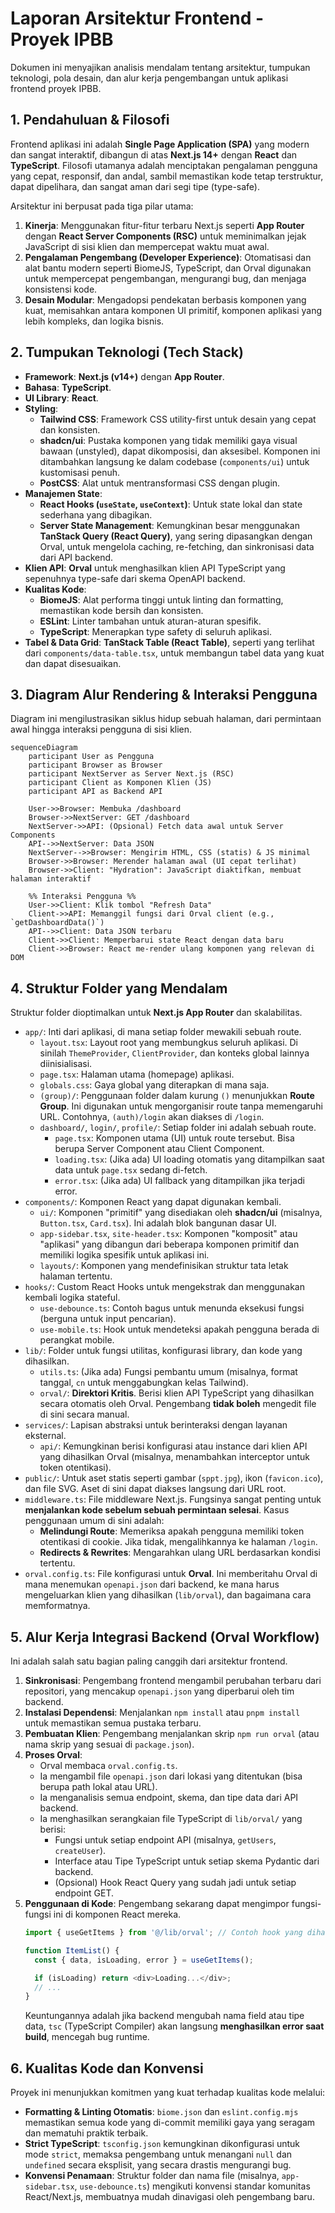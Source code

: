 # Laporan Arsitektur Frontend - Proyek IPBB

Dokumen ini menyajikan analisis mendalam tentang arsitektur, tumpukan teknologi, pola desain, dan alur kerja pengembangan untuk aplikasi frontend proyek IPBB.

## 1. Pendahuluan & Filosofi

Frontend aplikasi ini adalah **Single Page Application (SPA)** yang modern dan sangat interaktif, dibangun di atas **Next.js 14+** dengan **React** dan **TypeScript**. Filosofi utamanya adalah menciptakan pengalaman pengguna yang cepat, responsif, dan andal, sambil memastikan kode tetap terstruktur, dapat dipelihara, dan sangat aman dari segi tipe (type-safe).

Arsitektur ini berpusat pada tiga pilar utama:
1.  **Kinerja**: Menggunakan fitur-fitur terbaru Next.js seperti **App Router** dengan **React Server Components (RSC)** untuk meminimalkan jejak JavaScript di sisi klien dan mempercepat waktu muat awal.
2.  **Pengalaman Pengembang (Developer Experience)**: Otomatisasi dan alat bantu modern seperti BiomeJS, TypeScript, dan Orval digunakan untuk mempercepat pengembangan, mengurangi bug, dan menjaga konsistensi kode.
3.  **Desain Modular**: Mengadopsi pendekatan berbasis komponen yang kuat, memisahkan antara komponen UI primitif, komponen aplikasi yang lebih kompleks, dan logika bisnis.

## 2. Tumpukan Teknologi (Tech Stack)

-   **Framework**: **Next.js (v14+)** dengan **App Router**.
-   **Bahasa**: **TypeScript**.
-   **UI Library**: **React**.
-   **Styling**:
    -   **Tailwind CSS**: Framework CSS utility-first untuk desain yang cepat dan konsisten.
    -   **shadcn/ui**: Pustaka komponen yang tidak memiliki gaya visual bawaan (unstyled), dapat dikomposisi, dan aksesibel. Komponen ini ditambahkan langsung ke dalam codebase (`components/ui`) untuk kustomisasi penuh.
    -   **PostCSS**: Alat untuk mentransformasi CSS dengan plugin.
-   **Manajemen State**:
    -   **React Hooks (`useState`, `useContext`)**: Untuk state lokal dan state sederhana yang dibagikan.
    -   **Server State Management**: Kemungkinan besar menggunakan **TanStack Query (React Query)**, yang sering dipasangkan dengan Orval, untuk mengelola caching, re-fetching, dan sinkronisasi data dari API backend.
-   **Klien API**: **Orval** untuk menghasilkan klien API TypeScript yang sepenuhnya type-safe dari skema OpenAPI backend.
-   **Kualitas Kode**:
    -   **BiomeJS**: Alat performa tinggi untuk linting dan formatting, memastikan kode bersih dan konsisten.
    -   **ESLint**: Linter tambahan untuk aturan-aturan spesifik.
    -   **TypeScript**: Menerapkan type safety di seluruh aplikasi.
-   **Tabel & Data Grid**: **TanStack Table (React Table)**, seperti yang terlihat dari `components/data-table.tsx`, untuk membangun tabel data yang kuat dan dapat disesuaikan.

## 3. Diagram Alur Rendering & Interaksi Pengguna

Diagram ini mengilustrasikan siklus hidup sebuah halaman, dari permintaan awal hingga interaksi pengguna di sisi klien.

```mermaid
sequenceDiagram
    participant User as Pengguna
    participant Browser as Browser
    participant NextServer as Server Next.js (RSC)
    participant Client as Komponen Klien (JS)
    participant API as Backend API

    User->>Browser: Membuka /dashboard
    Browser->>NextServer: GET /dashboard
    NextServer->>API: (Opsional) Fetch data awal untuk Server Components
    API-->>NextServer: Data JSON
    NextServer-->>Browser: Mengirim HTML, CSS (statis) & JS minimal
    Browser->>Browser: Merender halaman awal (UI cepat terlihat)
    Browser->>Client: "Hydration": JavaScript diaktifkan, membuat halaman interaktif

    %% Interaksi Pengguna %%
    User->>Client: Klik tombol "Refresh Data"
    Client->>API: Memanggil fungsi dari Orval client (e.g., `getDashboardData()`)
    API-->>Client: Data JSON terbaru
    Client->>Client: Memperbarui state React dengan data baru
    Client->>Browser: React me-render ulang komponen yang relevan di DOM
```

## 4. Struktur Folder yang Mendalam

Struktur folder dioptimalkan untuk **Next.js App Router** dan skalabilitas.

-   `app/`: Inti dari aplikasi, di mana setiap folder mewakili sebuah route.
    -   `layout.tsx`: Layout root yang membungkus seluruh aplikasi. Di sinilah `ThemeProvider`, `ClientProvider`, dan konteks global lainnya diinisialisasi.
    -   `page.tsx`: Halaman utama (homepage) aplikasi.
    -   `globals.css`: Gaya global yang diterapkan di mana saja.
    -   `(group)/`: Penggunaan folder dalam kurung `()` menunjukkan **Route Group**. Ini digunakan untuk mengorganisir route tanpa memengaruhi URL. Contohnya, `(auth)/login` akan diakses di `/login`.
    -   `dashboard/`, `login/`, `profile/`: Setiap folder ini adalah sebuah route.
        -   `page.tsx`: Komponen utama (UI) untuk route tersebut. Bisa berupa Server Component atau Client Component.
        -   `loading.tsx`: (Jika ada) UI loading otomatis yang ditampilkan saat data untuk `page.tsx` sedang di-fetch.
        -   `error.tsx`: (Jika ada) UI fallback yang ditampilkan jika terjadi error.
-   `components/`: Komponen React yang dapat digunakan kembali.
    -   `ui/`: Komponen "primitif" yang disediakan oleh **shadcn/ui** (misalnya, `Button.tsx`, `Card.tsx`). Ini adalah blok bangunan dasar UI.
    -   `app-sidebar.tsx`, `site-header.tsx`: Komponen "komposit" atau "aplikasi" yang dibangun dari beberapa komponen primitif dan memiliki logika spesifik untuk aplikasi ini.
    -   `layouts/`: Komponen yang mendefinisikan struktur tata letak halaman tertentu.
-   `hooks/`: Custom React Hooks untuk mengekstrak dan menggunakan kembali logika stateful.
    -   `use-debounce.ts`: Contoh bagus untuk menunda eksekusi fungsi (berguna untuk input pencarian).
    -   `use-mobile.ts`: Hook untuk mendeteksi apakah pengguna berada di perangkat mobile.
-   `lib/`: Folder untuk fungsi utilitas, konfigurasi library, dan kode yang dihasilkan.
    -   `utils.ts`: (Jika ada) Fungsi pembantu umum (misalnya, format tanggal, `cn` untuk menggabungkan kelas Tailwind).
    -   `orval/`: **Direktori Kritis**. Berisi klien API TypeScript yang dihasilkan secara otomatis oleh Orval. Pengembang **tidak boleh** mengedit file di sini secara manual.
-   `services/`: Lapisan abstraksi untuk berinteraksi dengan layanan eksternal.
    -   `api/`: Kemungkinan berisi konfigurasi atau instance dari klien API yang dihasilkan Orval (misalnya, menambahkan interceptor untuk token otentikasi).
-   `public/`: Untuk aset statis seperti gambar (`sppt.jpg`), ikon (`favicon.ico`), dan file SVG. Aset di sini dapat diakses langsung dari URL root.
-   `middleware.ts`: File middleware Next.js. Fungsinya sangat penting untuk **menjalankan kode sebelum sebuah permintaan selesai**. Kasus penggunaan umum di sini adalah:
    -   **Melindungi Route**: Memeriksa apakah pengguna memiliki token otentikasi di cookie. Jika tidak, mengalihkannya ke halaman `/login`.
    -   **Redirects & Rewrites**: Mengarahkan ulang URL berdasarkan kondisi tertentu.
-   `orval.config.ts`: File konfigurasi untuk **Orval**. Ini memberitahu Orval di mana menemukan `openapi.json` dari backend, ke mana harus mengeluarkan klien yang dihasilkan (`lib/orval`), dan bagaimana cara memformatnya.

## 5. Alur Kerja Integrasi Backend (Orval Workflow)

Ini adalah salah satu bagian paling canggih dari arsitektur frontend.

1.  **Sinkronisasi**: Pengembang frontend mengambil perubahan terbaru dari repositori, yang mencakup `openapi.json` yang diperbarui oleh tim backend.
2.  **Instalasi Dependensi**: Menjalankan `npm install` atau `pnpm install` untuk memastikan semua pustaka terbaru.
3.  **Pembuatan Klien**: Pengembang menjalankan skrip `npm run orval` (atau nama skrip yang sesuai di `package.json`).
4.  **Proses Orval**:
    -   Orval membaca `orval.config.ts`.
    -   Ia mengambil file `openapi.json` dari lokasi yang ditentukan (bisa berupa path lokal atau URL).
    -   Ia menganalisis semua endpoint, skema, dan tipe data dari API backend.
    -   Ia menghasilkan serangkaian file TypeScript di `lib/orval/` yang berisi:
        -   Fungsi untuk setiap endpoint API (misalnya, `getUsers`, `createUser`).
        -   Interface atau Tipe TypeScript untuk setiap skema Pydantic dari backend.
        -   (Opsional) Hook React Query yang sudah jadi untuk setiap endpoint GET.
5.  **Penggunaan di Kode**: Pengembang sekarang dapat mengimpor fungsi-fungsi ini di komponen React mereka.
    ```typescript
    import { useGetItems } from '@/lib/orval'; // Contoh hook yang dihasilkan

    function ItemList() {
      const { data, isLoading, error } = useGetItems();

      if (isLoading) return <div>Loading...</div>;
      // ...
    }
    ```
    Keuntungannya adalah jika backend mengubah nama field atau tipe data, `tsc` (TypeScript Compiler) akan langsung **menghasilkan error saat build**, mencegah bug runtime.

## 6. Kualitas Kode dan Konvensi

Proyek ini menunjukkan komitmen yang kuat terhadap kualitas kode melalui:
-   **Formatting & Linting Otomatis**: `biome.json` dan `eslint.config.mjs` memastikan semua kode yang di-commit memiliki gaya yang seragam dan mematuhi praktik terbaik.
-   **Strict TypeScript**: `tsconfig.json` kemungkinan dikonfigurasi untuk mode `strict`, memaksa pengembang untuk menangani `null` dan `undefined` secara eksplisit, yang secara drastis mengurangi bug.
-   **Konvensi Penamaan**: Struktur folder dan nama file (misalnya, `app-sidebar.tsx`, `use-debounce.ts`) mengikuti konvensi standar komunitas React/Next.js, membuatnya mudah dinavigasi oleh pengembang baru.
